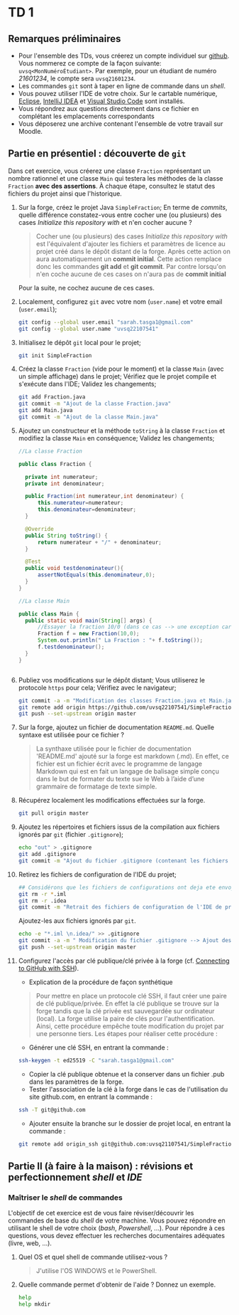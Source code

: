 # TD 1
## Remarques préliminaires
* Pour l'ensemble des TDs, vous créerez un compte individuel sur [github](https://github.com/).
  Vous nommerez ce compte de la façon suivante: `uvsq<MonNuméroÉtudiant>`.
  Par exemple, pour un étudiant de numéro *21601234*, le compte sera `uvsq21601234`.
* Les commandes `git` sont à taper en ligne de commande dans un *shell*.
* Vous pouvez utiliser l'IDE de votre choix.
  Sur le cartable numérique, [Eclipse](www.eclipse.org), [IntelliJ IDEA](http://www.jetbrains.com/idea/) et [Visual Studio Code](https://code.visualstudio.com/) sont installés.
* Vous répondrez aux questions directement dans ce fichier en complétant les emplacements correspondants
* Vous déposerez une archive contenant l'ensemble de votre travail sur Moodle.

## Partie en présentiel : découverte de `git`
Dans cet exercice, vous créerez une classe `Fraction` représentant un nombre rationnel et une classe `Main` qui testera les méthodes de la classe `Fraction` **avec des assertions**.
À chaque étape, consultez le statut des fichiers du projet ainsi que l'historique.

1. Sur la forge, créez le projet Java `SimpleFraction`;
   En terme de *commits*, quelle différence constatez-vous entre cocher une (ou plusieurs) des cases *Initialize this repository with* et n'en cocher aucune ?
   > Cocher une (ou plusieurs) des cases *Initialize this repository with* est l'équivalent d'ajouter les fichiers et paramètres de licence au projet créé dans le dépôt distant de la forge. Après cette action on aura automatiquement un **commit initial**. Cette action remplace donc les commandes **git add** et **git commit**. Par contre lorsqu'on n'en coche aucune de ces cases on n'aura pas de **commit initial**

   Pour la suite, ne cochez aucune de ces cases.
1. Localement, configurez `git` avec votre nom (`user.name`) et votre email (`user.email`);
    ```bash
    git config --global user.email "sarah.tasga1@gmail.com"
    git config --global user.name "uvsq22107541"
    ```
1. Initialisez le dépôt `git` local pour le projet;
    ```bash
    git init SimpleFraction
    ```
1. Créez la classe `Fraction` (vide pour le moment) et la classe `Main` (avec un simple affichage) dans le projet;
   Vérifiez que le projet compile et s'exécute dans l'IDE;
   Validez les changements;
    ```bash
    git add Fraction.java
    git commit -m "Ajout de la classe Fraction.java"
    git add Main.java
    git commit -m "Ajout de la classe Main.java"
    ```
1. Ajoutez un constructeur et la méthode `toString` à la classe `Fraction` et modifiez la classe `Main` en conséquence;
   Validez les changements;
    ```Java
    //La classe Fraction

    public class Fraction {

      private int numerateur;
      private int denominateur;

      public Fraction(int numerateur,int denominateur) {
          this.numerateur=numerateur;
          this.denominateur=denominateur;
      }

      @Override
      public String toString() {
          return numerateur + "/" + denominateur;
      }
    
      @Test
      public void testdenominateur(){
          assertNotEquals(this.denominateur,0);
      }
    }

    //La classe Main 

    public class Main {
      public static void main(String[] args) {
          //Essayer la fraction 10/0 (dans ce cas --> une exception car denominateur=0)
          Fraction f = new Fraction(10,0);
          System.out.println(" La Fraction : "+ f.toString());
          f.testdenominateur();
      }
    }

    

    ```
1. Publiez vos modifications sur le dépôt distant;
   Vous utiliserez le protocole `https` pour cela;
   Vérifiez avec le navigateur;
    ```bash
    git commit -a -m "Modification des classes Fraction.java et Main.java" 
    git remote add origin https://github.com/uvsq22107541/SimpleFraction.git
    git push --set-upstream origin master

    ```
1. Sur la forge, ajoutez un fichier de documentation `README.md`.
   Quelle syntaxe est utilisée pour ce fichier ?
   > La synthaxe utilisée pour le fichier de documentation 'README.md' ajouté sur la forge est markdown (.md). En effet, ce fichier est un fichier écrit avec le programme de langage Markdown qui est en fait un langage de balisage simple conçu dans le but de formater du texte sue le Web à l’aide d’une grammaire de formatage de texte simple.
1. Récupérez localement les modifications effectuées sur la forge.
    ```bash
    git pull origin master
    ```
1. Ajoutez les répertoires et fichiers issus de la compilation aux fichiers ignorés par `git` (fichier `.gitignore`);
    ```bash
    echo "out" > .gitignore
    git add .gitignore
    git commit -m "Ajout du fichier .gitignore (contenant les fichiers de compilation)"
    ```
1. Retirez les fichiers de configuration de l'IDE du projet;
    ```bash
    ## Considérons que les fichiers de configurations ont deja ete envoyés sur le dépot distant
    git rm -r *.iml
    git rm -r .idea
    git commit -m "Retrait des fichiers de configuration de l'IDE de projet"
    ```
   Ajoutez-les aux fichiers ignorés par `git`.
    ```bash
    echo -e "*.iml \n.idea/" >> .gitignore
    git commit -a -m " Modification du fichier .gitignore --> Ajout des fichiers de configuration "
    git push --set-upstream origin master
    ```
1. Configurez l'accès par clé publique/clé privée à la forge (cf. [Connecting to GitHub with SSH](https://docs.github.com/en/authentication/connecting-to-github-with-ssh)).
    * Explication de la procédure de façon synthétique
   > Pour mettre en place un protocole clé SSH, il faut créer une paire de clé publique/privée. En effet la clé publique se trouve sur la forge tandis que la clé privée est sauvegardée sur ordinateur (local).
   La forge utilise la paire de clés pour l'authentification. Ainsi, cette procédure empêche toute modification du projet par une personne tiers. Les étapes pour réaliser cette procédure :
    * Générer une clé SSH, en entrant la commande :
    ```bash
    ssh-keygen -t ed25519 -C "sarah.tasga1@gmail.com"
    ```
    * Copier la clé publique obtenue et la conserver dans un fichier .pub dans les paramètres de la forge.
    * Tester l'association de la clé à la forge dans le cas de l'utilisation du site github.com, en entrant la commande :
    ```bash
    ssh -T git@github.com
    ```
    * Ajouter ensuite la branche sur le dossier de projet local, en entrant la commande :
    ```bash
    git remote add origin_ssh git@github.com:uvsq21107541/SimpleFraction.git
    ```

## Partie II (à faire à la maison) : révisions et perfectionnement *shell* et *IDE*
### Maîtriser le *shell* de commandes
L'objectif de cet exercice est de vous faire réviser/découvrir les commandes de base du *shell* de votre machine.
Vous pouvez répondre en utilisant le shell de votre choix (*bash*, *Powershell*, ...).
Pour répondre à ces questions, vous devez effectuer les recherches documentaires adéquates (livre, web, ...).

1. Quel OS et quel shell de commande utilisez-vous ?
   > J'utilise l'OS WINDOWS et le PowerShell.
1. Quelle commande permet d'obtenir de l'aide ?
   Donnez un exemple.
    ```bash
    help 
    help mkdir    
    ```